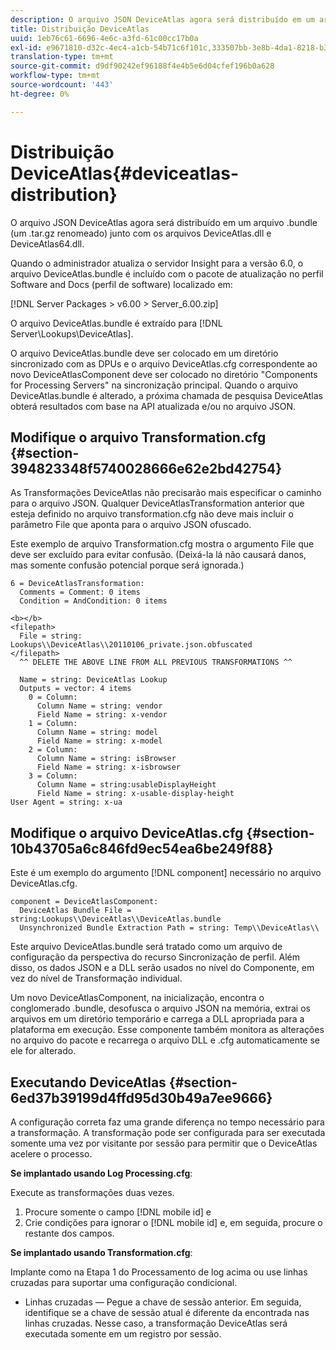 ```yaml
---
description: O arquivo JSON DeviceAtlas agora será distribuído em um arquivo .bundle (um .tar.gz renomeado) junto com os arquivos DeviceAtlas.dll e DeviceAtlas64.dll.
title: Distribuição DeviceAtlas
uuid: 1eb76c61-6696-4e6c-a3fd-61c00cc17b0a
exl-id: e9671810-d32c-4ec4-a1cb-54b71c6f101c,333507bb-3e8b-4da1-8218-b35fcf8d5f80,aa811c7b-ef80-4f23-b395-0cbb7d2677a9
translation-type: tm+mt
source-git-commit: d9df90242ef96188f4e4b5e6d04cfef196b0a628
workflow-type: tm+mt
source-wordcount: '443'
ht-degree: 0%

---
```


# Distribuição DeviceAtlas{#deviceatlas-distribution}

O arquivo JSON DeviceAtlas agora será distribuído em um arquivo .bundle (um .tar.gz renomeado) junto com os arquivos DeviceAtlas.dll e DeviceAtlas64.dll.

Quando o administrador atualiza o servidor Insight para a versão 6.0, o arquivo DeviceAtlas.bundle é incluído com o pacote de atualização no perfil Software and Docs (perfil de software) localizado em:

[!DNL Server Packages > v6.00 > Server_6.00.zip]

O arquivo DeviceAtlas.bundle é extraído para [!DNL Server\Lookups\DeviceAtlas].

O arquivo DeviceAtlas.bundle deve ser colocado em um diretório sincronizado com as DPUs e o arquivo DeviceAtlas.cfg correspondente ao novo DeviceAtlasComponent deve ser colocado no diretório &quot;Components for Processing Servers&quot; na sincronização principal. Quando o arquivo DeviceAtlas.bundle é alterado, a próxima chamada de pesquisa DeviceAtlas obterá resultados com base na API atualizada e/ou no arquivo JSON.

## Modifique o arquivo Transformation.cfg {#section-394823348f5740028666e62e2bd42754}

As Transformações DeviceAtlas não precisarão mais especificar o caminho para o arquivo JSON. Qualquer DeviceAtlasTransformation anterior que esteja definido no arquivo transformation.cfg não deve mais incluir o parâmetro File que aponta para o arquivo JSON ofuscado.

Este exemplo de arquivo Transformation.cfg mostra o argumento File que deve ser excluído para evitar confusão. (Deixá-la lá não causará danos, mas somente confusão potencial porque será ignorada.)

```
6 = DeviceAtlasTransformation:  
  Comments = Comment: 0 items  
  Condition = AndCondition: 0 items

<b></b> 
<filepath>
  File = string: Lookups\\DeviceAtlas\\20110106_private.json.obfuscated 
</filepath> 
  ^^ DELETE THE ABOVE LINE FROM ALL PREVIOUS TRANSFORMATIONS ^^  
 
  Name = string: DeviceAtlas Lookup  
  Outputs = vector: 4 items  
    0 = Column:  
      Column Name = string: vendor  
      Field Name = string: x-vendor  
    1 = Column:  
      Column Name = string: model  
      Field Name = string: x-model  
    2 = Column:  
      Column Name = string: isBrowser  
      Field Name = string: x-isbrowser  
    3 = Column:  
      Column Name = string:usableDisplayHeight  
      Field Name = string: x-usable-display-height 
User Agent = string: x-ua  
```

## Modifique o arquivo DeviceAtlas.cfg {#section-10b43705a6c846fd9ec54ea6be249f88}

Este é um exemplo do argumento [!DNL component] necessário no arquivo DeviceAtlas.cfg.

```
component = DeviceAtlasComponent: 
  DeviceAtlas Bundle File = string:Lookups\\DeviceAtlas\\DeviceAtlas.bundle 
  Unsynchronized Bundle Extraction Path = string: Temp\\DeviceAtlas\\
```

Este arquivo DeviceAtlas.bundle será tratado como um arquivo de configuração da perspectiva do recurso Sincronização de perfil. Além disso, os dados JSON e a DLL serão usados no nível do Componente, em vez do nível de Transformação individual.

Um novo DeviceAtlasComponent, na inicialização, encontra o conglomerado .bundle, desofusca o arquivo JSON na memória, extrai os arquivos em um diretório temporário e carrega a DLL apropriada para a plataforma em execução. Esse componente também monitora as alterações no arquivo do pacote e recarrega o arquivo DLL e .cfg automaticamente se ele for alterado.

## Executando DeviceAtlas {#section-6ed37b39199d4ffd95d30b49a7ee9666}

A configuração correta faz uma grande diferença no tempo necessário para a transformação. A transformação pode ser configurada para ser executada somente uma vez por visitante por sessão para permitir que o DeviceAtlas acelere o processo.

**Se implantado usando Log Processing.cfg**:

Execute as transformações duas vezes.

1. Procure somente o campo [!DNL mobile id] e
1. Crie condições para ignorar o [!DNL mobile id] e, em seguida, procure o restante dos campos.

**Se implantado usando Transformation.cfg**:

Implante como na Etapa 1 do Processamento de log acima ou use linhas cruzadas para suportar uma configuração condicional.

* Linhas cruzadas — Pegue a chave de sessão anterior. Em seguida, identifique se a chave de sessão atual é diferente da encontrada nas linhas cruzadas. Nesse caso, a transformação DeviceAtlas será executada somente em um registro por sessão.
